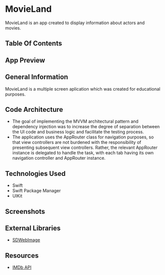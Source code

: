 # MovieLand
MovieLand is an app created to display information about actors and movies.
## Table Of Contents
## App Preview
## General Information
MovieLand is a multiple screen aplication which was created for educational purposes.
## Code Architecture
   * The goal of implementing the MVVM architectural pattern and dependency injection was to increase the degree of separation between the UI code and business logic and facilitate the testing process.
   * The application uses the AppRouter class for navigation purposes, so that view controllers are not burdened with the responsibility of presenting subsequent view controllers. Rather, the relevant AppRouter instance is delegated to handle the task, with each tab having its own navigation controller and AppRouter instance.
## Technologies Used
   * Swift
   * Swift Package Manager
   * UIKit
## Screenshots
## External Libraries
   * [SDWebImage](https://github.com/SDWebImage/SDWebImage)
## Resources
   * [IMDb API](https://imdb-api.com/api)
